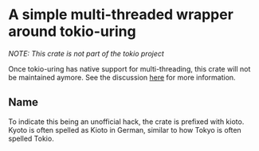 # A simple multi-threaded wrapper around tokio-uring

*NOTE: This crate is not part of the tokio project*

Once tokio-uring has native support for multi-threading, this crate will not be maintained aymore. See the discussion [here](https://github.com/tokio-rs/tokio-uring/issues/258) for more information.

## Name
To indicate this being an unofficial hack, the crate is prefixed with kioto. Kyoto is often spelled as Kioto in German, similar to how Tokyo is often spelled Tokio.
